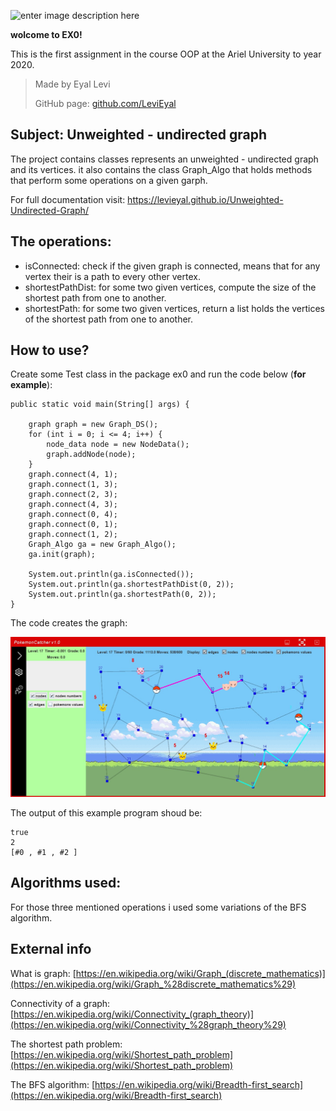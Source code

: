 ![enter image description here](https://camo.githubusercontent.com/c6cb93c822ddc0d3d2504cacb8f4f5b591fcba38/68747470733a2f2f6d656469612e6c6963646e2e636f6d2f646d732f696d6167652f433444304241514744376e704d506f58796d772f636f6d70616e792d6c6f676f5f3230305f3230302f303f653d3231353930323434303026763d6265746126743d545a3855623355326a435a6741315f6b4178365345386a6d4163534a6b62695a41754e364b6e315f6c5730)

**wolcome to EX0!**

This is the first assignment in the course OOP at the Ariel University to year 2020.

> Made by Eyal Levi
>
> GitHub page: [github.com/LeviEyal](github.com/LeviEyal)


## Subject: Unweighted - undirected graph

The project contains classes represents an  unweighted - undirected graph and its vertices. it also contains the class Graph_Algo that holds methods that perform some operations on a given garph.

For full documentation visit:
https://levieyal.github.io/Unweighted-Undirected-Graph/

## The operations:

 - isConnected: check if the given graph is connected, means that for any vertex their is a path to every other vertex.
 - shortestPathDist: for some two given vertices, compute the size of the shortest path from one to another.
- shortestPath: for some two given vertices, return a list holds the vertices of the shortest path from one to another.

## How to use?

 Create some Test class in the package ex0 and run the code below (**for example**):
 

    public static void main(String[] args) {  
  
	    graph graph = new Graph_DS();  
	    for (int i = 0; i <= 4; i++) {  
	        node_data node = new NodeData();  
	        graph.addNode(node);  
	    }  
	    graph.connect(4, 1);  
	    graph.connect(1, 3);  
	    graph.connect(2, 3);  
	    graph.connect(4, 3);  
	    graph.connect(0, 4);  
	    graph.connect(0, 1);  
	    graph.connect(1, 2);  
	    Graph_Algo ga = new Graph_Algo();  
	    ga.init(graph);  
  
	    System.out.println(ga.isConnected());  
	    System.out.println(ga.shortestPathDist(0, 2));  
	    System.out.println(ga.shortestPath(0, 2));  
    }
The code creates the graph:

![enter image description here](https://github.com/LeviEyal/OOP-EX2-Weighted-directed-graph/blob/master/screenshots/scr1.jpg)

The output of this example program shoud be:

    true
    2
    [#0 , #1 , #2 ]

## Algorithms used:
For those three mentioned operations i used some variations of the BFS algorithm.

## External info
What is graph: [https://en.wikipedia.org/wiki/Graph_(discrete_mathematics)](https://en.wikipedia.org/wiki/Graph_%28discrete_mathematics%29)

Connectivity of a graph: [https://en.wikipedia.org/wiki/Connectivity_(graph_theory)](https://en.wikipedia.org/wiki/Connectivity_%28graph_theory%29)

The shortest path problem: [https://en.wikipedia.org/wiki/Shortest_path_problem](https://en.wikipedia.org/wiki/Shortest_path_problem)

The BFS algorithm: [https://en.wikipedia.org/wiki/Breadth-first_search](https://en.wikipedia.org/wiki/Breadth-first_search)
